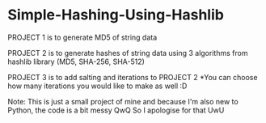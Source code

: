 # Simple-Hashing-Using-Hashlib

PROJECT 1 is to generate MD5 of string data

PROJECT 2 is to generate hashes of string data using 3 algorithms from hashlib library (MD5, SHA-256, SHA-512)

PROJECT 3 is to add salting and iterations to PROJECT 2
*You can choose how many iterations you would like to make as well :D

Note: This is just a small project of mine and because I'm also new to Python, the code is a bit messy QwQ So I apologise for that UwU
